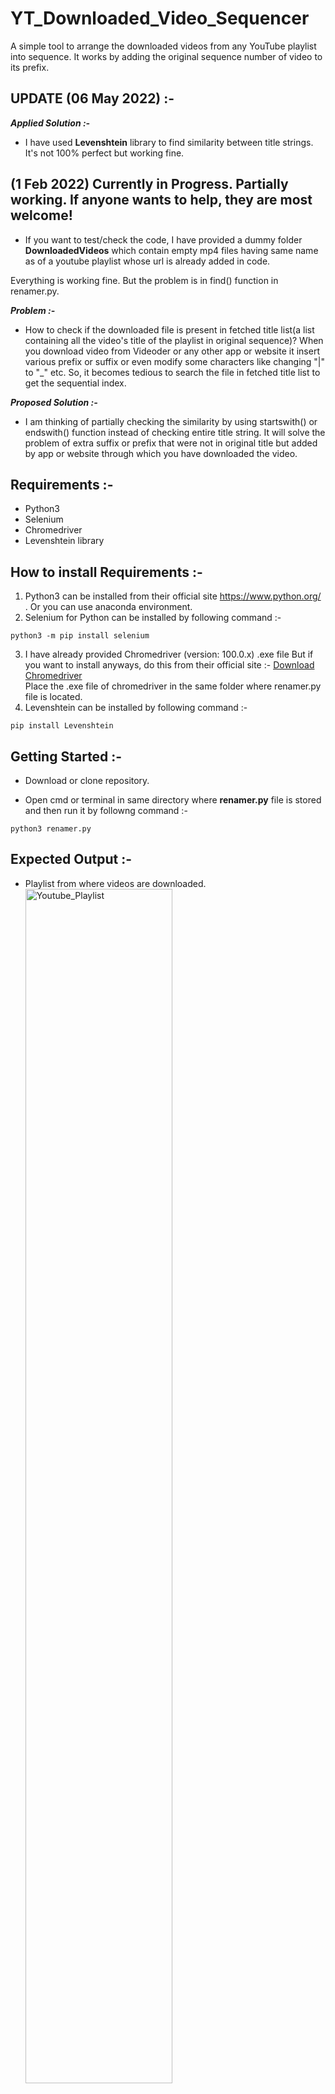 # YT_Downloaded_Video_Sequencer
A simple tool to arrange the downloaded videos from any YouTube playlist into sequence. It works by adding the original sequence number of video to its prefix.

## UPDATE (06 May 2022) :- ##
***Applied Solution :-***
  - I have used **Levenshtein** library to find similarity between title strings. It's not 100% perfect but working fine.
 
## (1 Feb 2022) Currently in Progress. Partially working. If anyone wants to help, they are most welcome!
- If you want to test/check the code, I have provided a dummy folder **DownloadedVideos** which contain empty mp4 files having same name as of a youtube playlist whose url is already added in code.

Everything is working fine. But the problem is in find() function in renamer.py.<br/>

***Problem :-*** 
  - How to check if the downloaded file is present in fetched title list(a list containing all the video's title of the playlist in original sequence)? When you download video from Videoder or any other app or website it insert various prefix or suffix or even modify some characters like changing "|" to "_" etc.
  So, it becomes tedious to search the file in fetched title list to get the sequential index.
  
***Proposed Solution :-***
  - I am thinking of partially checking the similarity by using startswith() or endswith() function instead of checking entire title string. It will solve the problem of extra suffix or prefix that were not in original title but added by app or website through which you have downloaded the video.

## Requirements :-

- Python3 
- Selenium
- Chromedriver
- Levenshtein library

## How to install Requirements :-

1. Python3 can be installed from their official site https://www.python.org/ . Or you can use anaconda environment.
2. Selenium for Python can be installed by following command :-
```
python3 -m pip install selenium
```
3. I have already provided Chromedriver (version: 100.0.x) .exe file But if you want to install anyways, do this from their official site :-
  <a href="https://chromedriver.chromium.org/downloads" target="_blank">Download Chromedriver</a><br/>
  Place the .exe file of chromedriver in the same folder where renamer.py file is located.
4. Levenshtein  can be installed by following command :- 
```
pip install Levenshtein 
```

## Getting Started :-

- Download or clone repository.

- Open cmd or terminal in same directory where **renamer.py** file is stored and then run it by followng command :- 
```
python3 renamer.py
```

## Expected Output :- 

  - Playlist from where videos are downloaded.<br>
    <img src="https://user-images.githubusercontent.com/56812557/212475378-927300e8-fb51-4af1-b23e-eb6758f498c0.png" alt="Youtube_Playlist" width="70%" height="70%" ><br>  


  - After downloading videos are stored without any order or sequence.<br>
    <img src="https://user-images.githubusercontent.com/56812557/212475377-316a275d-1088-4521-a66c-43e6f18527cb.png" alt="Previously_Downloaded_Folder_Output" width="70%" height="70%" ><br>  
 
 
  - After running **renamer.py**, all files are renamed sequentially.<br>
    <img src="https://user-images.githubusercontent.com/56812557/212475376-c2b0f254-3742-4e53-a925-b72e233e15b7.png" alt="New_Downloaded_Folder_Output" width="70%" height="70%" >  

  

## Dev :- Prakash Gupta
